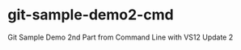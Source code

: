 git-sample-demo2-cmd
====================

Git Sample Demo 2nd Part from Command Line with VS12 Update 2